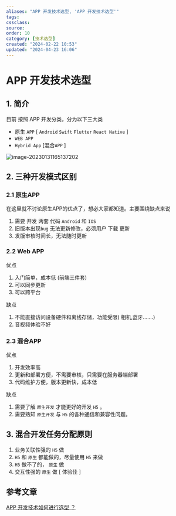 ```yaml
---
aliases: "APP 开发技术选型, 'APP 开发技术选型'"
tags: 
cssclass:
source:
order: 10
category: [技术选型]
created: "2024-02-22 10:53"
updated: "2024-04-23 16:06"
---
```


# APP 开发技术选型

## 1. 简介

目前 按照 APP 开发分类，分为以下三大类

- 原生 `APP` [ `Android` `Swift` `Flutter` `React Native` ]
- `WEB APP`
- `Hybrid App` [混合`APP` ]

![image-20230131165137202](https://cdn.jsdelivr.net/gh/MrJackC/PicGoImages/other/202404231605329.png)

## 2. 三种开发模式区别

### 2.1 原生APP

在这里就不讨论原生APP的优点了，想必大家都知道。主要围绕缺点来说

1. 需要 开发 两套 代码 `Android` 和 `IOS`
2. 旧版本出现`bug` 无法更新修改，必须用户 下载 更新
3. 发版审核时间长，无法随时更新

### 2.2 Web APP

优点

1. 入门简单，成本低 (前端三件套)
2. 可以同步更新
3. 可以跨平台

缺点

1. 不能直接访问设备硬件和离线存储，功能受限( 相机,蓝牙.......)
2. 音视频体验不好

### 2.3 混合APP

优点

1. 开发效率高
2. 更新和部署方便，不需要审核，只需要在服务器端部署
3. 代码维护方便，版本更新快，成本低

缺点

1. 需要了解 `原生开发` 才能更好的开发 `H5` 。
2. 需要熟知 `原生开发` 与 `H5` 的各种通信和兼容性问题。

## 3. **混合开发任务分配原则**

1. 业务关联性强的 `H5` 做
2. `H5` 和 `原生` 都能做的，尽量使用 `H5` 来做
3. `H5` 做不了的， `原生` 做
4. 交互性强的 `原生` 做 [ 体验佳 ]

## 参考文章

[APP 开发技术如何进行选型 ？](https://cloud.tencent.com/developer/article/1886860)